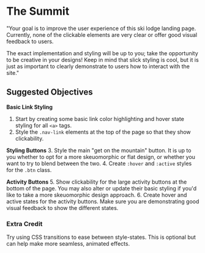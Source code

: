 # The Summit #

"Your goal is to improve the user experience of this ski lodge landing page. Currently, none of the clickable elements are very clear or offer good visual feedback to users.

The exact implementation and styling will be up to you; take the opportunity to be creative in your designs! Keep in mind that slick styling is cool, but it is just as important to clearly demonstrate to users how to interact with the site."

## Suggested Objectives ##

**Basic Link Styling**
1. Start by creating some basic link color highlighting and hover state styling for all `<a>` tags.
2. Style the `.nav-link` elements at the top of the page so that they show clickability.

**Styling Buttons**
3. Style the main "get on the mountain" button. It is up to you whether to opt for a more skeuomorphic or flat design, or whether you want to try to blend between the two.
4. Create `:hover` and `:active` styles for the `.btn` class.

**Activity Buttons**
5. Show clickability for the large activity buttons at the bottom of the page. You may also alter or update their basic styling if you'd like to take a more skeuomorphic design approach.
6. Create hover and active states for the activity buttons. Make sure you are demonstrating good visual feedback to show the different states.

### Extra Credit ###
Try using CSS transitions to ease between style-states. This is optional but can help make more seamless, animated effects.